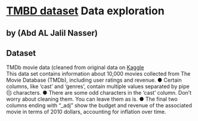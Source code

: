 # [TMBD dataset](https://www.google.com/url?q=https://d17h27t6h515a5.cloudfront.net/topher/2017/October/59dd1c4c_tmdb-movies/tmdb-movies.csv&sa=D&ust=1532469042115000) Data exploration
## by (Abd AL Jalil Nasser)

## Dataset
TMDb movie data (cleaned from original data on [Kaggle](https://www.kaggle.com/tmdb/tmdb-movie-metadata)  
This data set contains information about 10,000 movies collected from The Movie Database (TMDb), including user ratings and revenue.
● Certain columns, like ‘cast’
and ‘genres’, contain multiple
values separated by pipe (|)
characters.
● There are some odd characters
in the ‘cast’ column. Don’t worry
about cleaning them. You can
leave them as is.
● The final two columns ending
with “_adj” show the budget and
revenue of the associated movie
in terms of 2010 dollars,
accounting for inflation over
time.
